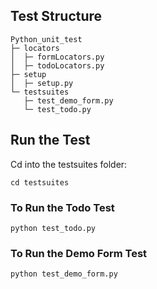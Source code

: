 ## Test Structure
```
Python_unit_test
├─ locators
│  ├─ formLocators.py
│  ├─ todoLocators.py
├─ setup
│  ├─ setup.py
└─ testsuites
   ├─ test_demo_form.py
   └─ test_todo.py
```
## Run the Test
Cd into the testsuites folder:

`cd testsuites`

### To Run the Todo Test
`python test_todo.py`
### To Run the Demo Form Test
`python test_demo_form.py`
